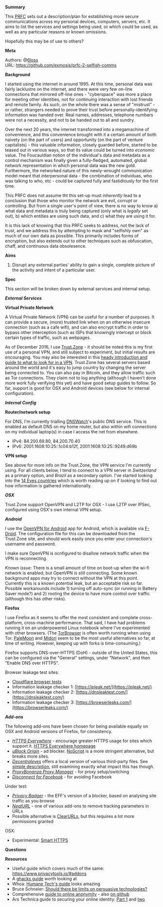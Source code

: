 **Summary**

This [PRFC](https://github.com/exmosis/prfc-0-prfcs/blob/master/prfc-0.md) sets out a description/plan for establishing more secure communications across my personal devices, computers, servers, etc. It aims to list the services and settings being used, or which could be used, as well as any particular reasons or known omissions. 

Hopefully this may be of use to others?

**Meta**

Authors: @[6loss](https://twitter.com/6loss)<br>
URL: https://github.com/exmosis/prfc-2-selfish-comms<br>

**Background**

I started using the internet in around 1995. At this time, personal data was fairly lacklustre on the internet, and there were very few on-line connections that mirrored off-line ones - "cyberspace" was more a place for meeting other identities, not for continuing interaction with lost friends and remote family. As such, on the whole there was a sense of "mistrust" - or rather, strangers needed to prove their trust before personally-identifying information was handed over. Real names, addresses, telephone numbers were not a necessity, and not to be handed out to all and sundry.

Over the next 20 years, the internet transformed into a megamachine of convenience, and this convenience brought with it a certain amount of both naivety (on the part of users) and opportunity (on the part of venture capitalists) - this valuable information, closely guarded before, started to be teased out in various ways, so that its value could be turned into *economic* value. The Foucauldian notion of the individual's data and metadata as a control mechanism was finally given a fully-fledged, automated, global network representation in which personal data was the new gold. Furthermore, the networked nature of this newly-wrought communication model meant that *inter*personal data - the combination of individuas, who was talking to who, etc - could be captured fully and fastidiously for the first time.

This PRFC does not assume tht this set-up must *inherently* lead to a conclusion that those who monitor the network are evil, corrupt or controlling. But from a single user's point of view, there is no way to know a) what data and metadata is truly being captured (only what is *legally* set out), b) which entities are using such data, and c) what they are using it for.

It is this lack of knowing that this PRFC seeks to address, not the lack of trust, and we address this by attempting to mask and "selfishly own" as much of our own data as possible. This primarily includes forms of encryption, but also extends out to other techniques such as obfuscation, chaff, and continuous data obsolesence.

**Aims**

1. Disrupt any external parties' ability to gain a single, complete picture of the activity and intent of a particular user.

**Spec**

This section will be broken down by external services and internal setup.

***External Services***

****Virtual Private Network****

A Virtual Private Network (VPN) can be useful for a number of purposes. It can provide a secure, (more) trusted link when on an otherwise insecure connection (such as a cafe wifi), and can also encrypt traffic in order to bypass other interception (such as ISPs that knowingly intercept or block certain types of traffic, such as webpages.

As of December 2016, I use [Trust.Zone](https://trust.zone/)  - it should be noted this is my first use of a personal VPN, and still subject to experiment, but initial results are encouraging. You may also be interested in this [heady introduction and guide to what to look for in a VPN](https://www.reddit.com/r/VPN/comments/4iho8e/that_one_privacy_guys_guide_to_choosing_the_best/?st=iu9u47u7&sh=459a76f2). Trust.Zone has several servers based around the world and it's easy to jump country by changing the server being connected to. You can also pay in Bitcoin, and they allow traffic such as Tor connections. They claim not to log anything (although I haven't done more work fully verifying this yet) and have good setup guides to follow. So far, support is good for OSX and Android devices (see below for internal configuration).

***Internal Config***

****Router/network setup****

For DNS, I'm currently trialling [DNSWatch](https://www.dnswatch.info/)'s public DNS service. This is enabled as default DNS on my home router, but also within wifi connections on my individual laptop(s) in case I access the net from elsewhere.

* IPv4: 84.200.69.80, 84.200.70.40
* IPv6: 2001:1608:10:25::1c04:b12f, 2001:1608:10:25::9249:d69b

****VPN setup****

See above for more info on the Trust.Zone, the VPN service I'm currently using. For all clients below, I tend to connect to a VPN server in *Switzerland* as a primary option, and *Brazil* as a secondary option. I've started looking into the [14 Eyes countries](https://www.my-private-network.co.uk/vpn-provider-14-eyes-country-something-know/) which is worth reading up on if looking to find out how information is gathered internationally.

*****OSX*****

Trust.Zone support OpenVPN and L2TP for OSX - I use L2TP over IPSec, configured using OSX's own internal VPN setup. 

*****Android*****

I use the [OpenVPN for Android](https://ics-openvpn.blinkt.de) app for Android, which is available via [F-Droid](http://f-droid.org/). The configuration file for this can be downloaded from the Trust.Zone site, and should work easily once you enter your connection's username and password.

I make sure OpenVPN is ocnfigured to disallow network traffic when the VPN is reconnecting.

*Known issue:* There is a small amount of time on boot-up when the wi-fi network is enabled, but OpenVPN is still connecting. Some known background apps may try to connect without the VPN at this point. Currently this is a known potential leak, but an acceptable risk so far. Possible workarounds include 1) turning off auto-sync (or running in Battery Saver mode?) and 2) rooting the device to have more control over traffic (although this has other risks).

****Firefox****

I use Firefox as it seems to offer the most consistent and complete cross-platform, cross-machine performance. That said, I have had problems running it on an underpowered Linux notebook where I've experimented with other browsers. (The [TorBrowser](https://www.torproject.org/projects/torbrowser.html) is often worth running when using Tor. [PaleMoon](http://www.palemoon.org/) and [Midori](http://midori-browser.org/) seem to be the most useful alternatives so far, at time of writing. However, keeping up with forks is time-consuming.)

Firefox supports DNS-over-HTTPS (DoH) - outside of the United States, this can be configured via the "General" settings, under "Network", and then "Enable DNS over HTTPS".

Browser leakage test sites:

* [Cloudflare browser tests](https://www.cloudflare.com/en-gb/ssl/encrypted-sni/)
* Information leakage checker 1: [https://ipleak.net/](https://ipleak.net/)
* Information leakage checker 2: [https://dnsleaktest.com/](https://dnsleaktest.com/)
* Information leakage checker 3: [https://browserleaks.com/](https://browserleaks.com/)


*****Add-ons*****

The following add-ons have been chosen for being available equally on OSX and Android versions of Firefox, for consistency.

* *[HTTPS Everywhere](https://addons.mozilla.org/en-US/firefox/addon/https-everywhere/?src=search)* - encourage greater HTTPS usage for sites which support it. [HTTPS Everywhere homepage](https://www.eff.org/https-everywhere)
* *[uBlock Origin](https://github.com/gorhill/uBlock)* - ad blocker. [NoScript](https://noscript.net/) is a more stringent alternative, but breaks more sites.
* *[Decentraleyes](https://addons.mozilla.org/firefox/addon/decentraleyes)* offers a local version of various third-party files. See [simple description](https://github.com/Synzvato/decentraleyes/wiki/Simple-Introduction), still examining exactly what impact this has though.
* *[ProxyBonanza Proxy Manager](https://addons.mozilla.org/en-US/firefox/addon/proxybonanza-manager/?src=ss)* - for proxy setup/switching
* *[Disconnect for Facebook](https://mybrowseraddon.com/facebook-disconnect.html)* - for avoiding Facebook

Under test:

* *[Privacy Badger](https://www.eff.org/privacybadger)* - the EFF's version of a blocker, based on analysing site traffic as you browse
* *[NeatURL](https://addons.mozilla.org/en-US/firefox/addon/neat-url/?src=search)* - one of various add-ons to remove tracking parameters in URLs
 * Possible alternative is [ClearURLs](https://addons.mozilla.org/en-US/firefox/addon/clearurls/), but this requires a lot more permissions granted
 
OSX:

* Experimental: [Smart HTTPS](https://addons.mozilla.org/en-US/firefox/addon/smart-https/?src=search)

**Questions**


**Resources**

* Useful guide which covers much of the same: https://www.privacytools.io/#addons
* A [ghacks guide](https://github.com/ghacksuserjs/ghacks-user.js/wiki/4.1-Extensions) worth looking at
* Whoa: [Humane Tech's guide](https://github.com/humanetech-community/awesome-humane-tech) looks amazing
* Bruce Schneier: [Should there be limits on persuasive technologies?](https://www.schneier.com/blog/archives/2020/12/should-there-be-limits-on-persuasive-technologies.html)
* Comprehensive [guide to online anonymity](https://anonymousplanet.org/guide.html) - also [on github](https://github.com/AnonymousPlanet/thgtoa)
* Ars Technica guide to securing your online identity: [Part 1](https://arstechnica.com/features/2021/10/securing-your-digital-life-part-1/) and [two](https://arstechnica.com/information-technology/2021/10/securing-your-digital-life-part-2/)
